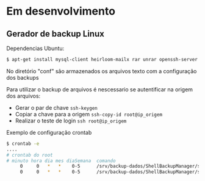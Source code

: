# Em desenvolvimento

## Gerador de backup Linux

Dependencias Ubuntu:

```sh
$ apt-get install mysql-client heirloom-mailx rar unrar openssh-server
```

No diretório "conf" são armazenados os arquivos texto com a configuração dos backups

Para utilizar o backup de arquivos é nescessario se autentificar na origem dos arquivos:
* Gerar o par de chave `ssh-keygen`
* Copiar a chave para a origem `ssh-copy-id root@ip_origem`
* Realizar o teste de login `ssh root@ip_origem`

Exemplo de configuração crontab
```sh
$ crontab -e
....
# crontab do root
# minuto hora dia mes diaSemana  comando
     0     0   *   *    0-5      /srv/backup-dados/ShellBackupManager/scripts/controller.sh mysql db.teste.cfg,db.teste2.cfg
     0     0   *   *    0-5      /srv/backup-dados/ShellBackupManager/scripts/controller.sh files fl.teste.cfg,fl.teste2.cfg
```
